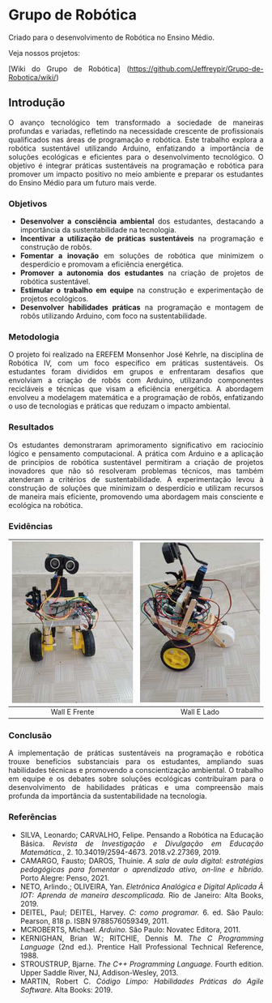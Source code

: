 # Grupo de Robótica

<div align="justify">

Criado para o desenvolvimento de Robótica no Ensino Médio.

Veja nossos projetos:

[Wiki do Grupo de Robótica] (https://github.com/Jeffreypir/Grupo-de-Robotica/wiki/)

## Introdução

O avanço tecnológico tem transformado a sociedade de maneiras profundas e variadas, refletindo na necessidade crescente de profissionais qualificados nas áreas de programação e robótica. Este trabalho explora a robótica sustentável utilizando Arduino, enfatizando a importância de soluções ecológicas e eficientes para o desenvolvimento tecnológico. O objetivo é integrar práticas sustentáveis na programação e robótica para promover um impacto positivo no meio ambiente e preparar os estudantes do Ensino Médio para um futuro mais verde.

### Objetivos

- **Desenvolver a consciência ambiental** dos estudantes, destacando a importância da sustentabilidade na tecnologia.
- **Incentivar a utilização de práticas sustentáveis** na programação e construção de robôs.
- **Fomentar a inovação** em soluções de robótica que minimizem o desperdício e promovam a eficiência energética.
- **Promover a autonomia dos estudantes** na criação de projetos de robótica sustentável.
- **Estimular o trabalho em equipe** na construção e experimentação de projetos ecológicos.
- **Desenvolver habilidades práticas** na programação e montagem de robôs utilizando Arduino, com foco na sustentabilidade.

### Metodologia

O projeto foi realizado na EREFEM Monsenhor José Kehrle, na disciplina de Robótica IV, com um foco específico em práticas sustentáveis. Os estudantes foram divididos em grupos e enfrentaram desafios que envolviam a criação de robôs com Arduino, utilizando componentes recicláveis e técnicas que visam a eficiência energética. A abordagem envolveu a modelagem matemática e a programação de robôs, enfatizando o uso de tecnologias e práticas que reduzam o impacto ambiental.

### Resultados

Os estudantes demonstraram aprimoramento significativo em raciocínio lógico e pensamento computacional. A prática com Arduino e a aplicação de princípios de robótica sustentável permitiram a criação de projetos inovadores que não só resolveram problemas técnicos, mas também atenderam a critérios de sustentabilidade. A experimentação levou à construção de soluções que minimizam o desperdício e utilizam recursos de maneira mais eficiente, promovendo uma abordagem mais consciente e ecológica na robótica.

### Evidências 

| ![Imagem 1](https://github.com/Jeffreypir/Grupo-de-Robotica/blob/main/Wall-Frente-Menor.jpeg) | ![Imagem 2](https://github.com/Jeffreypir/Grupo-de-Robotica/blob/main/Wall-Lado-Menor.jpeg) |
|:------------------------------------:|:------------------------------------:|
| Wall E Frente                        | Wall E Lado                          |


### Conclusão

A implementação de práticas sustentáveis na programação e robótica trouxe benefícios substanciais para os estudantes, ampliando suas habilidades técnicas e promovendo a conscientização ambiental. O trabalho em equipe e os debates sobre soluções ecológicas contribuíram para o desenvolvimento de habilidades práticas e uma compreensão mais profunda da importância da sustentabilidade na tecnologia.

### Referências

- SILVA, Leonardo; CARVALHO, Felipe. Pensando a Robótica na Educação Básica. *Revista de Investigação e Divulgação em Educação Matemática.*, 2. 10.34019/2594-4673. 2018.v2.27369, 2019.
- CAMARGO, Fausto; DAROS, Thuinie. *A sala de aula digital: estratégias pedagógicas para fomentar o aprendizado ativo, on-line e híbrido.* Porto Alegre: Penso, 2021.
- NETO, Arlindo.; OLIVEIRA, Yan. *Eletrônica Analógica e Digital Aplicada À IOT: Aprenda de maneira descomplicada.* Rio de Janeiro: Alta Books, 2019.
- DEITEL, Paul; DEITEL, Harvey. *C: como programar.* 6. ed. São Paulo: Pearson, 818 p. ISBN 9788576059349, 2011.
- MCROBERTS, Michael. *Arduino.* São Paulo: Novatec Editora, 2011.
- KERNIGHAN, Brian W.; RITCHIE, Dennis M. *The C Programming Language* (2nd ed.). Prentice Hall Professional Technical Reference, 1988.
- STROUSTRUP, Bjarne. *The C++ Programming Language.* Fourth edition. Upper Saddle River, NJ, Addison-Wesley, 2013.
- MARTIN, Robert C. *Código Limpo: Habilidades Práticas do Agile Software.* Alta Books: 2019.

</div>
